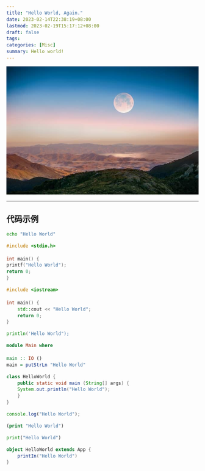 ```yaml
---
title: "Hello World, Again."
date: 2023-02-14T22:38:19+08:00
lastmod: 2023-02-19T15:17:12+08:00
draft: false
tags:
categories: [Misc]
summary: Hello world!
---
```


![](shot-by-cerqueira-XTKjhfE-Inc-unsplash.jpg "Photo from <https://unsplash.com/photos/XTKjhfE-Inc>")

***

## 代码示例

```bash
echo "Hello World"
```

```c
#include <stdio.h>

int main() {
printf("Hello World");
return 0;
}
```

```cpp
#include <iostream>

int main() {
    std::cout << "Hello World";
    return 0;
}
```

```go
println('Hello World");
```

```haskell
module Main where

main :: IO ()
main = putStrLn "Hello World"
```

```java
class HelloWorld {
    public static void main (String[] args) {
    System.out.println("Hello World");
    }
}
```

```javascript
console.log("Hello World");
```

```lisp
(print "Hello World")
```

```python
print("Hello World")
```

```scala
object HelloWorld extends App {
    printIn("Hello World")
}
```
